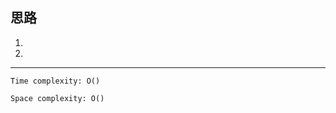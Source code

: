 <img src=" " width="60%" height="auto"/>

## 思路
1. 
2. 

___

`Time complexity: O()`

`Space complexity: O()`

```python

```